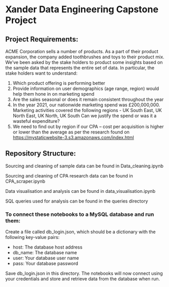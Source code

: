 # Xander Data Engineering Capstone Project

## Project Requirements:

ACME Corporation sells a number of products. As a part of their product expansion, the company added toothbrushes and toys to their product mix. We’ve been asked by the stake holders to product some insights based on the sample data that represents the entire set of data. In particular, the stake holders want to understand:

1.	Which product offering is performing better
2.	Provide information on user demographics (age range, region) would help them hone in on marketing spend
3.	Are the sales seasonal or does it remain consistent throughout the year
4.	In the year 2021, our nationwide marketing spend was £200,000,000. Marketing activities covered the following regions - UK South East, UK North East, UK North, UK South Can we justify the spend or was it a wasteful expenditure?
5.	We need to find out by region if our CPA – cost per acquisition is higher or lower than the average as per the research found on https://mystaticwebsite-3.s3.amazonaws.com/index.html

## Repository Structure:

Sourcing and cleaning of sample data can be found in Data_cleaning.ipynb

Sourcing and cleaning of CPA research data can be found in CPA_scraper.ipynb

Data visualisation and analysis can be found in data_visualisation.ipynb

SQL queries used for analysis can be found in the queries directory

### To connect these notebooks to a MySQL database and run them:

Create a file called db_login.json, which should be a dictionary with the following key-value pairs:

* host: The database host address
* db_name: The database name
* user: Your database user name
* pass: Your database password

Save db_login.json in this directory. The notebooks will now connect using your credentials and store and retrieve data from the database when run.
